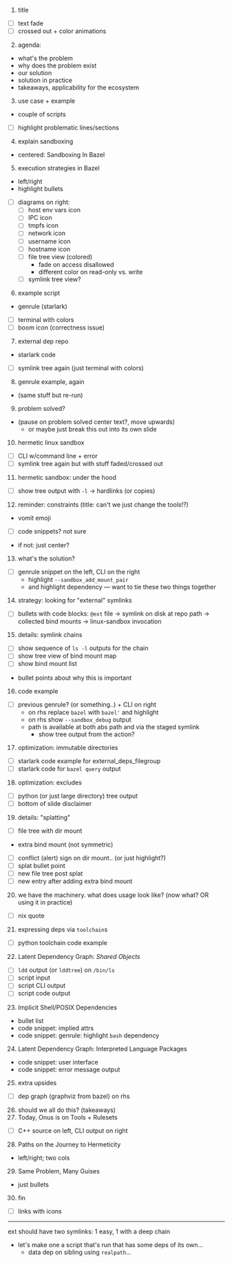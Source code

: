 
1. title
  + [ ] text fade
  + [ ] crossed out + color animations
2. agenda:
  + what's the problem
  + why does the problem exist
  + our solution
  + solution in practice
  + takeaways, applicability for the ecosystem
3. use case + example
  + couple of scripts
  + [ ] highlight problematic lines/sections
<!-- 3. why would you do this?
  + vomit emoji?
  + centered slide maybe -->

4. explain sandboxing
  + centered: Sandboxing In Bazel
5. execution strategies in Bazel
  + left/right
  + highlight bullets
  + [ ] diagrams on right:
    * [ ] host env vars icon
    * [ ] IPC icon
    * [ ] tmpfs icon
    * [ ] network icon
    * [ ] username icon
    * [ ] hostname icon
    * [ ] file tree view (colored)
      - fade on access disallowed
      - different color on read-only vs. write
    * [ ] symlink tree view?

6. example script
  + genrule (starlark)
  + [ ] terminal with colors
  + [ ] boom icon (correctness issue)
7. external dep repo
  + starlark code
  + [ ] symlink tree again (just terminal with colors)
8. genrule example, again
  + (same stuff but re-run)
9. problem solved?
  + (pause on problem solved center text?, move upwards)
    * or maybe just break this out into its own slide
  <!-- + [ ] symlink tree inside
    * show root filesystem + staged symlink.. -->
10. hermetic linux sandbox
  + [ ] CLI w/command line + error
  + [ ] symlink tree again but with stuff faded/crossed out
11. hermetic sandbox: under the hood
  + [ ] show tree output with `-l` -> hardlinks (or copies)
12. reminder: constraints (title: can't we just change the tools!?)
  + vomit emoji
  + [ ] code snippets? not sure
  + if not: just center?

13. what's the solution?
  + [ ] genrule snippet on the left, CLI on the right
    * highlight `--sandbox_add_mount_pair`
    * and highlight dependency — want to tie these two things together
14. strategy: looking for "external" symlinks
  + [ ] bullets with code blocks: `@ext` file -> symlink on disk at repo path -> collected bind mounts -> linux-sandbox invocation
15. details: symlink chains
  + [ ] show sequence of `ls -l` outputs for the chain
  + [ ] show tree view of bind mount map
  + [ ] show bind mount list
  + bullet points about why this is important
16. code example
  + [ ] previous genrule? (or something..) + CLI on right
    * on rhs replace `bazel` with `bazel'` and highlight
    * on rhs show `--sandbox_debug` output
    * path is available at both abs path and via the staged symlink
      - show tree output from the action?
17. optimization: immutable directories
  + [ ] starlark code example for external_deps_filegroup
  + [ ] starlark code for `bazel query` output
  <!-- + (maybe) chart with numbers... nah -->
18. optimization: excludes
  + [ ] python (or just large directory) tree output
  + [ ] bottom of slide disclaimer
19. details: "splatting"
  + [ ] file tree with dir mount
  + extra bind mount (not symmetric)
  + [ ] conflict (alert) sign on dir mount.. (or just highlight?)
  + [ ] splat bullet point
  + [ ] new file tree post splat
  + [ ] new entry after adding extra bind mount

20. we have the machinery. what does usage look like? (now what? OR using it in practice)
  + [ ] nix quote
21. expressing deps via `toolchain`s
  + [ ] python toolchain code example
22. Latent Dependency Graph: _Shared Objects_
  + [ ] `ldd` output (or `lddtree`) on `/bin/ls`
  + [ ] script input
  + [ ] script CLI output
  + [ ] script code output
23. Implicit Shell/POSIX Dependencies
  + bullet list
  + code snippet: implied attrs
  + code snippet: genrule: highlight `bash` dependency
24. Latent Dependency Graph: Interpreted Language Packages
  + code snippet: user interface
  + code snippet: error message output
25. extra upsides
  + [ ] dep graph (graphviz from bazel) on rhs

26. should we all do this? (takeaways)
27. Today, Onus is on Tools + Rulesets
  + [ ] C++ source on left, CLI output on right
28. Paths on the Journey to Hermeticity
  + left/right; two cols
29. Same Problem, Many Guises
  + just bullets

30. fin
  + [ ] links with icons

---

ext should have two symlinks: 1 easy, 1 with a deep chain
  - let's make one a script that's run that has some deps of its own...
    + data dep on sibling using `realpath`...
